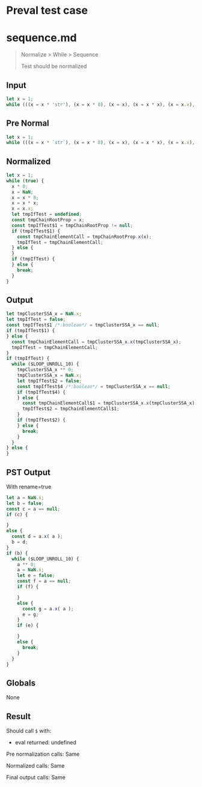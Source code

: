 # Preval test case

# sequence.md

> Normalize > While > Sequence
>
> Test should be normalized

## Input

`````js filename=intro
let x = 1;
while (((x = x * 'str'), (x = x * 8), (x = x), (x = x * x), (x = x.x), x?.x(x))) {}
`````

## Pre Normal


`````js filename=intro
let x = 1;
while (((x = x * `str`), (x = x * 8), (x = x), (x = x * x), (x = x.x), x?.x(x))) {}
`````

## Normalized


`````js filename=intro
let x = 1;
while (true) {
  x * 0;
  x = NaN;
  x = x * 8;
  x = x * x;
  x = x.x;
  let tmpIfTest = undefined;
  const tmpChainRootProp = x;
  const tmpIfTest$1 = tmpChainRootProp != null;
  if (tmpIfTest$1) {
    const tmpChainElementCall = tmpChainRootProp.x(x);
    tmpIfTest = tmpChainElementCall;
  } else {
  }
  if (tmpIfTest) {
  } else {
    break;
  }
}
`````

## Output


`````js filename=intro
let tmpClusterSSA_x = NaN.x;
let tmpIfTest = false;
const tmpIfTest$1 /*:boolean*/ = tmpClusterSSA_x == null;
if (tmpIfTest$1) {
} else {
  const tmpChainElementCall = tmpClusterSSA_x.x(tmpClusterSSA_x);
  tmpIfTest = tmpChainElementCall;
}
if (tmpIfTest) {
  while ($LOOP_UNROLL_10) {
    tmpClusterSSA_x ** 0;
    tmpClusterSSA_x = NaN.x;
    let tmpIfTest$2 = false;
    const tmpIfTest$4 /*:boolean*/ = tmpClusterSSA_x == null;
    if (tmpIfTest$4) {
    } else {
      const tmpChainElementCall$1 = tmpClusterSSA_x.x(tmpClusterSSA_x);
      tmpIfTest$2 = tmpChainElementCall$1;
    }
    if (tmpIfTest$2) {
    } else {
      break;
    }
  }
} else {
}
`````

## PST Output

With rename=true

`````js filename=intro
let a = NaN.x;
let b = false;
const c = a == null;
if (c) {

}
else {
  const d = a.x( a );
  b = d;
}
if (b) {
  while ($LOOP_UNROLL_10) {
    a ** 0;
    a = NaN.x;
    let e = false;
    const f = a == null;
    if (f) {

    }
    else {
      const g = a.x( a );
      e = g;
    }
    if (e) {

    }
    else {
      break;
    }
  }
}
`````

## Globals

None

## Result

Should call `$` with:
 - eval returned: undefined

Pre normalization calls: Same

Normalized calls: Same

Final output calls: Same
